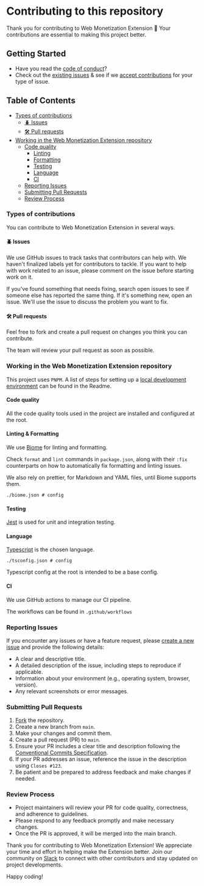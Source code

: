 # Contributing to this repository <!-- omit in toc -->

Thank you for contributing to Web Monetization Extension :tada: Your contributions are essential to making this project better.

## Getting Started

- Have you read the [code of conduct](CODE_OF_CONDUCT.md)?
- Check out the [existing issues](https://github.com/interledger/web-monetization-extension/issues) & see if we [accept contributions](#types-of-contributions) for your type of issue.

## Table of Contents <!-- omit in toc -->

- [Types of contributions](#types-of-contributions)
  - [:beetle: Issues](#beetle-issues)
  - [:hammer_and_wrench: Pull requests](#hammer_and_wrench-pull-requests)
- [Working in the Web Monetization Extension repository](#working-in-the-web-monetization-extension-repository)
  - [Code quality](#code-quality)
    - [Linting](#linting)
    - [Formatting](#formatting)
    - [Testing](#testing)
    - [Language](#language)
    - [CI](#ci)
  - [Reporting Issues](#reporting-issues)
  - [Submitting Pull Requests](#submitting-pull-requests)
  - [Review Process](#review-process)

### Types of contributions

You can contribute to Web Monetization Extension in several ways.

#### :beetle: Issues

We use GitHub issues to track tasks that contributors can help with. We haven't finalized labels yet for contributors to tackle. If you want to help with work related to an issue, please comment on the issue before starting work on it.

If you've found something that needs fixing, search open issues to see if someone else has reported the same thing. If it's something new, open an issue. We'll use the issue to discuss the problem you want to fix.

#### :hammer_and_wrench: Pull requests

Feel free to fork and create a pull request on changes you think you can contribute.

The team will review your pull request as soon as possible.

### Working in the Web Monetization Extension repository

This project uses `PNPM`. A list of steps for setting up a [local development environment](https://github.com/interledger/web-monetization-extension/#development) can be found in the Readme.

#### Code quality

All the code quality tools used in the project are installed and configured at the root.

#### Linting & Formatting

We use [Biome](https://biomejs.dev/) for linting and formatting.

Check `format` and `lint` commands in `package.json`, along with their `:fix` counterparts on how to automatically fix formatting and linting issues.

We also rely on prettier, for Markdown and YAML files, until Biome supports them.

```shell
./biome.json # config
```

#### Testing

[Jest](https://jestjs.io/) is used for unit and integration testing.

#### Language

[Typescript](https://www.staging-typescript.org/) is the chosen language.

```shell
./tsconfig.json # config
```

Typescript config at the root is intended to be a base config.

#### CI

We use GitHub actions to manage our CI pipeline.

The workflows can be found in `.github/workflows`

### Reporting Issues

If you encounter any issues or have a feature request, please [create a new issue](https://github.com/interledger/web-monetization-extension/issues/new) and provide the following details:

- A clear and descriptive title.
- A detailed description of the issue, including steps to reproduce if applicable.
- Information about your environment (e.g., operating system, browser, version).
- Any relevant screenshots or error messages.

### Submitting Pull Requests

1. [Fork](https://github.com/interledger/web-monetization-extension) the repository.
2. Create a new branch from `main`.
3. Make your changes and commit them.
4. Create a pull request (PR) to `main`.
5. Ensure your PR includes a clear title and description following the [Conventional Commits Specification](https://www.conventionalcommits.org/en/v1.0.0/).
6. If your PR addresses an issue, reference the issue in the description using `Closes #123`.
7. Be patient and be prepared to address feedback and make changes if needed.

### Review Process

- Project maintainers will review your PR for code quality, correctness, and adherence to guidelines.
- Please respond to any feedback promptly and make necessary changes.
- Once the PR is approved, it will be merged into the main branch.

Thank you for contributing to Web Monetization Extension! We appreciate your time and effort in helping make the Extension better. Join our community on [Slack](https://communityinviter.com/apps/interledger/interledger-working-groups-slack) to connect with other contributors and stay updated on project developments.

Happy coding!
